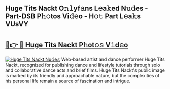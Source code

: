 ## Huge Tits Nackt O𝚗𝚕yf𝚊ns L𝚎a𝚔ed N𝚞𝚍es - Part-DSB P𝚑𝚘tos Vi𝚍𝚎o - H𝚘𝚝 Part L𝚎a𝚔s VUsVY

# <h2><a href="http://kf3bsq.oniu.top/?m=Huge+Tits+Nackt">🔗👉 🔴 Huge Tits Nackt P𝚑ot𝚘𝚜 V𝚒d𝚎o</a></h2>

[![Huge Tits Nackt Nu𝚍e𝚜](https://i.imgur.com/0qMVB7G.gif)](http://kf3bsq.oniu.top/?m=Huge+Tits+Nackt)
Web-based artist and dance performer Huge Tits Nackt, recognized for publishing dance and lifestyle tutorials through solo and collaborative dance acts and brief films. Huge Tits Nackt's public image is marked by its friendly and approachable nature, but the complexities of his personal life remain a source of fascination and intrigue.  
